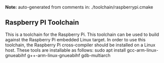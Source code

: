 **Note:** auto-generated from comments in: ./toolchain/raspberrypi.cmake

## Raspberry PI Toolchain

This is a toolchain for the Raspberry Pi. This toolchain can be used to build
against the Raspberry Pi embedded Linux target. In order to use this toolchain,
the Raspberry Pi cross-compiler should be installed on a Linux host. These
tools are installable as follows:
  sudo apt install gcc-arm-linux-gnueabihf g++-arm-linux-gnueabihf  gdb-multiarch


